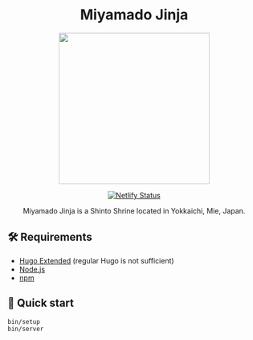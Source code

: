 <div align="center">
  <h1>Miyamado Jinja</h1>
  <img src="https://user-images.githubusercontent.com/7563926/188032576-39503dd9-234c-422f-a5fe-62faaf92df62.jpg" height="300">

[![Netlify Status](https://api.netlify.com/api/v1/badges/a0b88b09-9974-44d2-a536-38524789c3b6/deploy-status)](https://app.netlify.com/sites/miyamadojinja-2022/deploys)

  <p>Miyamado Jinja is a Shinto Shrine located in Yokkaichi, Mie, Japan.</p>
</div>

## 🛠 Requirements

- [Hugo Extended](https://gohugo.io/) (regular Hugo is not sufficient)
- [Node.js](https://nodejs.org/)
- [npm](https://www.npmjs.com/)

## 🚀 Quick start

```bash
bin/setup
bin/server
```
